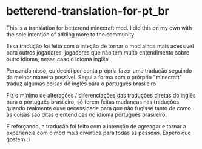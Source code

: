# betterend-translation-for-pt_br
This is a translation for betterend minecraft mod. I did this on my own with the sole intention of adding more to the community.


Essa tradução foi feita com a inteção de tornar o mod ainda mais acessível para outros jogadores,
jogadores que não tem muito entendimento sobre outro idioma, nesse caso o idioma inglês.

Pensando nisso, eu decidi por conta própria fazer uma tradução seguindo da melhor maneira possível.
Segui a forma com o prórprio "minecraft" traduz algumas coisas do inglês para o português brasileiro.

Fiz o mínimo de alterações / diferenciações das traduções diretas do inglês para o português brasileiro,
só forem feitas mudanças nas traduções quando realmente ouve necessidade para que não fugisse tanto de como
as coisas são ditas e entendidas no idioma português brasileiro.

E reforçando, a tradução foi feito com a intenção de agreagar e tornar a experiência com o mod mais divertida para todas as pessoas.
Espero que gostem :)

